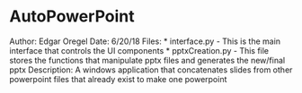 # AutoPowerPoint
Author: Edgar Oregel
Date: 6/20/18
Files: 
	* interface.py
		- This is the main interface that controls the UI components 
	* pptxCreation.py
		- This file stores the functions that manipulate pptx files and generates the new/final pptx
Description: A windows application that concatenates slides from other powerpoint files that already exist to make 
	one powerpoint
